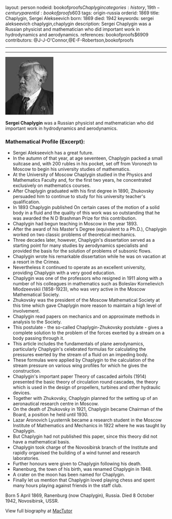 layout: person
nodeid: bookofproofs$Chaplygin
categories: history,19th-century
parentid: bookofproofs$603
tags: origin-russia
orderid: 1869
title: Chaplygin, Sergei Alekseevich
born: 1869
died: 1942
keywords: sergei alekseevich chaplygin,chaplygin
description: Sergei Chaplygin was a Russian physicist and mathematician who did important work in hydrodynamics and aerodynamics.
references: bookofproofs$6909
contributors: @J-J-O'Connor,@E-F-Robertson,bookofproofs

---



---

![Chaplygin.jpg](https://github.com/bookofproofs/bookofproofs.github.io/blob/main/_sources/_assets/images/portraits/Chaplygin.jpg?raw=true)

**Sergei  Chaplygin** was a Russian physicist and mathematician who did important work in hydrodynamics and aerodynamics.

### Mathematical Profile (Excerpt):
* Sergei Alekseevich has a great future.
* In the autumn of that year, at age seventeen, Chaplygin packed a small suitcase and, with 200 rubles in his pocket, set off from Voronezh to Moscow to begin his university studies of mathematics.
* At the University of Moscow Chaplygin studied in the Physics and Mathematics Faculty and, for the first two years, he concentrated exclusively on mathematics courses.
* After Chaplygin graduated with his first degree in 1890, Zhukovsky persuaded him to continue to study for his university teacher's qualification.
* In 1893 Chaplygin published On certain cases of the motion of a solid body in a fluid and the quality of this work was so outstanding that he was awarded the N D Brashman Prize for this contribution.
* Chaplygin had begun teaching in Moscow in the year 1893.
* After the award of his Master's Degree (equivalent to a Ph.D.), Chaplygin worked on two classic problems of theoretical mechanics.
* Three decades later, however, Chaplygin's dissertation served as a starting point for many studies by aerodynamics specialists and provided the basis for the solution of problems of subsonic flows.
* Chaplygin wrote his remarkable dissertation while he was on vacation at a resort in the Crimea.
* Nevertheless it continued to operate as an excellent university, providing Chaplygin with a very good education.
* Chaplygin was one of the professors who resigned in 1911 along with a number of his colleagues in mathematics such as Boleslav Kornelievich Mlodzeevskii (1858-1923), who was very active in the Moscow Mathematical Society.
* Zhukovsky was the president of the Moscow Mathematical Society at this time which gave Chaplygin more reason to maintain a high level of involvement.
* Chaplygin read papers on mechanics and on approximate methods in analysis to the Society.
* This postulate - the so-called Chaplygin-Zhukovsky postulate - gives a complete solution to the problem of the forces exerted by a stream on a body passing through it.
* This article includes the fundamentals of plane aerodynamics, particularly Chaplygin's celebrated formulas for calculating the pressures exerted by the stream of a fluid on an impeding body.
* These formulas were applied by Chaplygin to the calculation of the stream pressure on various wing profiles for which he gives the construction.
* Chaplygin's important paper Theory of cascaded airfoils (1914) presented the basic theory of circulation round cascades, the theory which is used in the design of propellers, turbines and other hydraulic devices.
* Together with Zhukovsky, Chaplygin planned for the setting up of an aeronautical research centre in Moscow.
* On the death of Zhukovsky in 1921, Chaplygin became Chairman of the Board, a position he held until 1930.
* Lazar Aronovich Lyusternik became a research student in the Moscow Institute of Mathematics and Mechanics in 1922 where he was taught by Chaplygin.
* But Chaplygin had not published this paper, since this theory did not have a mathematical basis.
* Chaplygin took charge of the Novosibirsk branch of the Institute and rapidly organised the building of a wind tunnel and research laboratories.
* Further honours were given to Chaplygin following his death.
* Ranenburg, the town of his birth, was renamed Chaplygin in 1948.
* A crater on the moon has been named for Chaplygin.
* Finally let us mention that Chaplygin loved playing chess and spent many hours playing against friends in the staff club.

Born 5 April 1869, Ranenburg (now Chaplygin), Russia. Died 8 October 1942, Novosibirsk, USSR.

View full biography at [MacTutor](https://mathshistory.st-andrews.ac.uk/Biographies/Chaplygin/)
